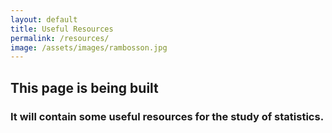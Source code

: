 ```yaml
---
layout: default
title: Useful Resources
permalink: /resources/
image: /assets/images/rambosson.jpg
---
```


## This page is being built

### It will contain some useful resources for the study of statistics.